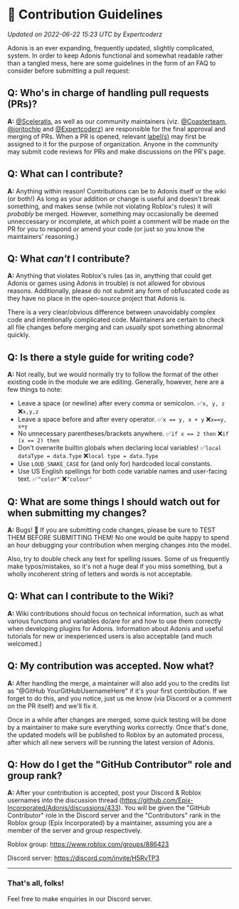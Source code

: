 # 📜 Contribution Guidelines
*Updated on 2022-06-22 15:23 UTC by Expertcoderz*

Adonis is an ever expanding, frequently updated, slightly complicated, system. In order to keep Adonis functional and somewhat readable rather than a tangled mess, here are some guidelines in the form of an FAQ to consider before submitting a pull request:

## Q: Who's in charge of handling pull requests (PRs)?

**A:** [@Sceleratis](https://github.com/Sceleratis), as well as our community maintainers (viz. [@Coasterteam](https://github.com/Coasterteam), [@joritochip](https://github.com/joritochip) and [@Expertcoderz](https://github.com/Expertcoderz)) are responsible for the final approval and merging of PRs. When a PR is opened, relevant [label(s)](https://github.com/Sceleratis/Adonis/labels) may first be assigned to it for the purpose of organization.
Anyone in the community may submit code reviews for PRs and make discussions on the PR's page.

## Q: What can I contribute?

**A:** Anything within reason! Contributions can be to Adonis itself or the wiki (or both!) As long as your addition or change is useful and doesn't break something, and makes sense (while not violating Roblox's rules) it will *probably* be merged. However, something may occasionally be deemed unneccessary or incomplete, at which point a comment will be made on the PR for you to respond or amend your code (or just so you know the maintainers' reasoning.)

## Q: What *can't* I contribute?

**A:** Anything that violates Roblox's rules (as in, anything that could get Adonis or games using Adonis in trouble) is not allowed for obvious reasons. Additionally, please do not submit any form of obfuscated code as they have no place in the open-source project that Adonis is.

There is a very clear/obvious difference between unavoidably complex code and intentionally complicated code. Maintainers are certain to check all file changes before merging and can *usually* spot something abnormal quickly.

## Q: Is there a style guide for writing code?

**A:** Not really, but we would normally try to follow the format of the other existing code in the module we are editing. Generally, however, here are a few things to note:
- Leave a space (or newline) after every comma or semicolon. ✅``x, y, z`` ❌``x,y,z``
- Leave a space before and after every operator. ✅``x == y, x + y`` ❌``x==y, x+y``
- No unnecessary parentheses/brackets anywhere. ✅``if x == 2 then`` ❌``if (x == 2) then``
- Don't overwrite builtin globals when declaring local variables! ✅``local dataType = data.Type`` ❌``local type = data.Type``
- Use ``LOUD_SNAKE_CASE`` for (and only for) hardcoded local constants.
- Use US English spellings for both code variable names and user-facing text. ✅``"color"`` ❌``"colour"``

## Q: What are some things I should watch out for when submitting my changes?

**A:** Bugs! 🐛 If you are submitting code changes, please be sure to TEST THEM BEFORE SUBMITTING THEM! No one would be quite happy to spend an hour debugging your contribution when merging changes into the model.

Also, try to double check any text for spelling issues. Some of us frequently make typos/mistakes, so it's not a huge deal if you miss something, but a wholly incoherent string of letters and words is not acceptable.

## Q: What can I contribute to the Wiki?

**A:** Wiki contributions should focus on technical information, such as what various functions and variables do/are for and how to use them correctly when developing plugins for Adonis. Information about Adonis and useful tutorials for new or inexperienced users is also acceptable (and much welcomed.)

## Q: My contribution was accepted. Now what?

**A:** After handling the merge, a maintainer will also add you to the credits list as "@GitHub YourGitHubUsernameHere" if it's your first contribution. If we forget to do this, and you notice, just us me know (via Discord or a comment on the PR itself) and we'll fix it.

Once in a while after changes are merged, some quick testing will be done by a maintainer to make sure everything works correctly. Once that's done, the updated models will be published to Roblox by an automated process, after which all new servers will be running the latest version of Adonis.

## Q: How do I get the "GitHub Contributor" role and group rank?

**A:** After your contribution is accepted, post your Discord & Roblox usernames into the discussion thread (<https://github.com/Epix-Incorporated/Adonis/discussions/433>). You will be given the "GitHub Contributor" role in the Discord server and the "Contributors" rank in the Roblox group (Epix Incorporated) by a maintainer, assuming you are a member of the server and group respectively.

Roblox group: <https://www.roblox.com/groups/886423>

Discord server: <https://discord.com/invite/H5RvTP3>

---

### That's all, folks!

Feel free to make enquiries in our Discord server.
